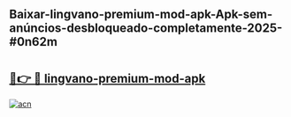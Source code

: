 ## Baixar-lingvano-premium-mod-apk-Apk-sem-anúncios-desbloqueado-completamente-2025-#0n62m

# <h2><a href="https://ainizakaria.my?title=lingvano-premium-mod-apk&ref=22M">🔗👉 🔴 lingvano-premium-mod-apk</a></h2>

[![acn](https://github.com/user-attachments/assets/0f9c940e-d8b0-45ae-aac7-cd30a18b3e1c)](https://ainizakaria.my?title=lingvano-premium-mod-apk&ref=22M)

